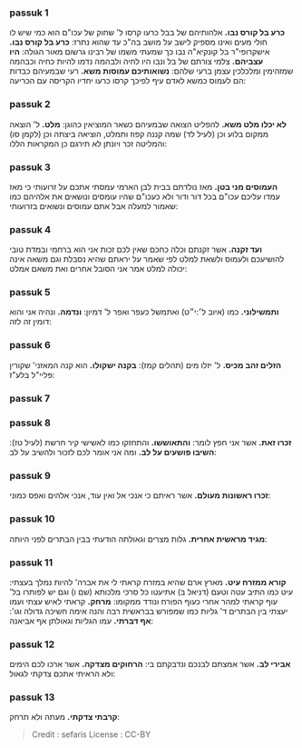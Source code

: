 
### passuk 1
<b>כרע בל קורס נבו.</b> אלהותיהם של בבל כרעו קרסו ל' שחוק של עכו"ם הוא כמי שיש לו חולי מעים ואינו מספיק לישב על מושב בה"כ עד שהוא נתרז:
<b>כרע בל קורס נבו.</b> אישקרופי"ר בל קונקיא"ה נבו כך שמעתי משמו של רבינו גרשום מאור הגולה:
<b>היו עצביהם.</b> צלמי צורתם של בל ונבו היו לחיה ולבהמה נדמו להיות כחיה וכבהמה שמזהימין ומלכלכין עצמן ברעי שלהם:
<b>נשואותיכם עמוסות משא.</b> רעי שבמעיהם כבדות הם לעמוס כמשא לאדם עיף לפיכך קרסו כרעו יחדיו הקריסה עם הכריעה:

### passuk 2
<b>לא יכלו מלט משא.</b> להפליט הצואה שבמעיהם כשאר המוציאין כהוגן:
<b>מלט.</b> ל' הוצאה ממקום בלוע וכן (לעיל לד) שמה קננה קפוז ותמלט, הוציאה ביצתה וכן (לקמן סו) והמליטה זכר ויונתן לא תירגם כן המקראות הללו:

### passuk 3
<b>העמוסים מני בטן.</b> מאז נולדתם בבית לבן הארמי עמסתי אתכם על זרועותי כי מאז עמדו עליכם עכו"ם בכל דור ודור ולא כעכו"ם שהיו עומסים ונושאים את אלהיהם כמו שאמור למעלה אבל אתם עמוסים ונשואים בזרועותי:

### passuk 4
<b>ועד זקנה.</b> אשר זקנתם וכלה כחכם שאין לכם זכות אני הוא ברחמי ובמדת טובי להושיעכם ולעמוס ולשאת למלט לפי שאמר על יראתם שהיא נסבלת וגם משאה אינה יכולה למלט אמר אני הסובל אחרים ואת משאם אמלט:

### passuk 5
<b>ותמשילוני.</b> כמו (איוב ל׳:י״ט) ואתמשל כעפר ואפר ל' דמיון:
<b>ונדמה.</b> ונהיה אני והוא דומין זה לזה:

### passuk 6
<b>הזלים זהב מכיס.</b> ל' יזלו מים (תהלים קמז):
<b>בקנה ישקולו.</b> הוא קנה המאזני' שקורין פליי"ל בלע"ז:

### passuk 7

### passuk 8
<b>זכרו זאת.</b> אשר אני חפץ לומר:
<b>והתאוששו.</b> והתחזקו כמו לאשישי קיר חרשת (לעיל טז):
<b>השיבו פושעים על לב.</b> ומה אני אומר לכם לזכור ולהשיב על לב:

### passuk 9
<b>זכרו ראשונות מעולם.</b> אשר ראיתם כי אנכי אל ואין עוד, אנכי אלהים ואפס כמוני:

### passuk 10
<b>מגיד מראשית אחרית.</b> גלות מצרים וגאולתה הודעתי בבין הבתרים לפני היותה:

### passuk 11
<b>קורא ממזרח עיט.</b> מארץ ארם שהיא במזרח קראתי לי את אברה' להיות נמלך בעצתי: עיט כמו התיב עטה וטעם (דניאל ב) אתיעטו כל סרכי מלכותא (שם ו) וגם יש לפותרו בל' עוף קראתי למהר אחרי כעוף הפורח ונודד ממקומו:
<b>מרחק.</b> קראתי לאיש עצתי ועמו יעצתי בין הבתרים ד' גליות כמו שמפורש בבראשית רבה והנה אימה חשיכה גדולה וגו':
<b>אף דברתי.</b> עמו הגליות וגאולתן אף אביאנה:

### passuk 12
<b>אבירי לב.</b> אשר אמצתם לבנכם ונדבקתם בי:
<b>הרחוקים מצדקה.</b> אשר ארכו לכם הימים ולא הראיתי אתכם צדקתי לגאול:

### passuk 13
<b>קרבתי צדקתי.</b> מעתה ולא תרחק:

>Credit : sefaris
>License : CC-BY